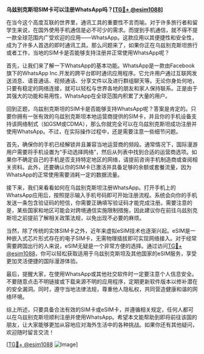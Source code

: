 **乌兹别克斯坦SIM卡可以注册WhatsApp吗？[[TG💪+ @esim1088](https://t.me/s/esim1088)]**

在当今这个高度互联的世界里，通讯工具的重要性不言而喻。对于许多旅行者和留学生来说，在国外使用手机通信是必不可少的需求。而提到手机通信，就不得不提一款全球范围内广受欢迎的应用——WhatsApp。这款应用以其便捷性和安全性，成为了许多人首选的即时通讯工具。那么问题来了，如果你正在乌兹别克斯坦旅行或者工作，当地的SIM卡是否能够支持注册并正常使用WhatsApp呢？

首先，让我们来了解一下WhatsApp的基本功能。WhatsApp是一款由Facebook旗下的WhatsApp Inc.开发的跨平台即时通讯应用程序。它允许用户通过互联网发送消息、语音通话、视频通话、分享文件以及进行群组聊天等。无论你身处何地，只要有稳定的网络连接，就可以轻松与世界各地的朋友和家人保持联系。正是由于其强大的功能和易用性，WhatsApp在全球范围内积累了大量的用户。

回到正题，乌兹别克斯坦的SIM卡是否能够支持WhatsApp呢？答案是肯定的。只要你拥有一张有效的乌兹别克斯坦本地运营商提供的SIM卡，并且你的手机设备支持该网络制式（如GSM或CDMA），那么你就完全可以在乌兹别克斯坦成功注册并使用WhatsApp。不过，在实际操作过程中，还是需要注意一些细节问题。

首先，确保你的手机已经解锁并且兼容当地运营商的频段。通常情况下，国际漫游用户需要将手机设置为“手动选择网络”，然后从列表中找到合适的运营商选项。如果你不确定自己的手机是否支持特定地区的网络，请提前咨询手机制造商或查阅相关资料。此外，还要确认你的SIM卡已激活并具备足够的余额或套餐流量，因为WhatsApp的正常使用需要消耗一定的数据流量。

接下来，我们来看看如何在乌兹别克斯坦注册WhatsApp。打开手机上的WhatsApp应用后，按照提示输入手机号码即可开始注册流程。系统会向你的手机发送一条包含验证码的短信，你需要正确填写验证码才能完成注册。需要注意的是，某些国家和地区可能会对跨境通信实施限制措施，因此建议你在前往乌兹别克斯坦之前提前了解相关政策法规，以免出现不必要的麻烦。

当然，除了传统的实体SIM卡之外，近年来虚拟eSIM技术也逐渐兴起。eSIM是一种嵌入式芯片形式存在的电子SIM卡，无需物理插拔即可实现网络接入。对于经常需要跨国出行的人来说，eSIM无疑是一个非常方便的选择。通过访问[TG💪+ @esim1088](https://t.me/s/esim1088)，你可以轻松获取适用于乌兹别克斯坦及其他国家的eSIM服务，享受更加灵活便捷的国际漫游体验。

最后，提醒大家，在使用WhatsApp或其他社交软件时一定要注意个人信息安全。不要随意点击不明链接或下载来源不明的应用程序，定期更新软件版本以修补潜在的安全漏洞。同时，遵守当地法律法规，尊重他人隐私权，共同营造健康和谐的网络环境。

综上所述，只要具备合法有效的SIM卡或eSIM卡，并遵循相关规定，任何人都可以在乌兹别克斯坦顺利注册并使用WhatsApp。希望本文能帮助到即将前往该国的朋友，让大家能够更加从容地应对海外生活中的各种挑战。如果你还有其他疑问，欢迎随时留言交流！

[[TG💪+ @esim1088](https://t.me/s/esim1088) ![Image](https://i.postimg.cc/4NQfJmqS/Snipaste-2025-05-13-00-14-12.png)]